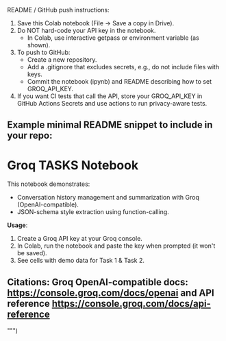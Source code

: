 README / GitHub push instructions:

1) Save this Colab notebook (File -> Save a copy in Drive).
2) Do NOT hard-code your API key in the notebook.
   - In Colab, use interactive getpass or environment variable (as shown).
3) To push to GitHub:
   - Create a new repository.
   - Add a .gitignore that excludes secrets, e.g., do not include files with keys.
   - Commit the notebook (ipynb) and README describing how to set GROQ_API_KEY.
4) If you want CI tests that call the API, store your GROQ_API_KEY in GitHub Actions Secrets and use actions to run privacy-aware tests.

Example minimal README snippet to include in your repo:
---
# Groq TASKS Notebook
This notebook demonstrates:
- Conversation history management and summarization with Groq (OpenAI-compatible).
- JSON-schema style extraction using function-calling.

**Usage**:
1. Create a Groq API key at your Groq console.
2. In Colab, run the notebook and paste the key when prompted (it won't be saved).
3. See cells with demo data for Task 1 & Task 2.

Citations: Groq OpenAI-compatible docs: https://console.groq.com/docs/openai and API reference https://console.groq.com/docs/api-reference
---
""")

